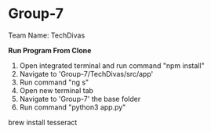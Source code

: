 # Group-7
Team Name: TechDivas

**Run Program From Clone**
1. Open integrated terminal and run command "npm install"
2. Navigate to 'Group-7/TechDivas/src/app'
3. Run command "ng s"
4. Open new terminal tab
5. Navigate to 'Group-7' the base folder
6. Run command "python3 app.py"


brew install tesseract
